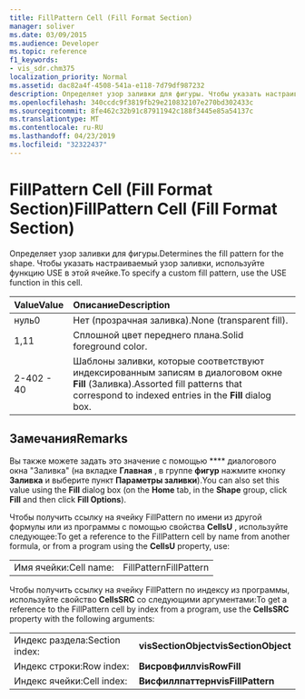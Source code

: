 ```yaml
---
title: FillPattern Cell (Fill Format Section)
manager: soliver
ms.date: 03/09/2015
ms.audience: Developer
ms.topic: reference
f1_keywords:
- vis_sdr.chm375
localization_priority: Normal
ms.assetid: dac82a4f-4508-541a-e118-7d79df987232
description: Определяет узор заливки для фигуры. Чтобы указать настраиваемый узор заливки, используйте функцию USE в этой ячейке.
ms.openlocfilehash: 340ccdc9f3819fb29e210832107e270bd302433c
ms.sourcegitcommit: 8fe462c32b91c87911942c188f3445e85a54137c
ms.translationtype: MT
ms.contentlocale: ru-RU
ms.lasthandoff: 04/23/2019
ms.locfileid: "32322437"
---
```

# <a name="fillpattern-cell-fill-format-section"></a><span data-ttu-id="226a9-104">FillPattern Cell (Fill Format Section)</span><span class="sxs-lookup"><span data-stu-id="226a9-104">FillPattern Cell (Fill Format Section)</span></span>

<span data-ttu-id="226a9-105">Определяет узор заливки для фигуры.</span><span class="sxs-lookup"><span data-stu-id="226a9-105">Determines the fill pattern for the shape.</span></span> <span data-ttu-id="226a9-106">Чтобы указать настраиваемый узор заливки, используйте функцию USE в этой ячейке.</span><span class="sxs-lookup"><span data-stu-id="226a9-106">To specify a custom fill pattern, use the USE function in this cell.</span></span>
  
|<span data-ttu-id="226a9-107">**Value**</span><span class="sxs-lookup"><span data-stu-id="226a9-107">**Value**</span></span>|<span data-ttu-id="226a9-108">**Описание**</span><span class="sxs-lookup"><span data-stu-id="226a9-108">**Description**</span></span>|
|:-----|:-----|
|<span data-ttu-id="226a9-109">нуль</span><span class="sxs-lookup"><span data-stu-id="226a9-109">0</span></span>  <br/> |<span data-ttu-id="226a9-110">Нет (прозрачная заливка).</span><span class="sxs-lookup"><span data-stu-id="226a9-110">None (transparent fill).</span></span>  <br/> |
|<span data-ttu-id="226a9-111">1,1</span><span class="sxs-lookup"><span data-stu-id="226a9-111">1</span></span>  <br/> |<span data-ttu-id="226a9-112">Сплошной цвет переднего плана.</span><span class="sxs-lookup"><span data-stu-id="226a9-112">Solid foreground color.</span></span>  <br/> |
|<span data-ttu-id="226a9-113">2-40</span><span class="sxs-lookup"><span data-stu-id="226a9-113">2 - 40</span></span>  <br/> |<span data-ttu-id="226a9-114">Шаблоны заливки, которые соответствуют индексированным записям в диалоговом окне **Fill** (Заливка).</span><span class="sxs-lookup"><span data-stu-id="226a9-114">Assorted fill patterns that correspond to indexed entries in the **Fill** dialog box.</span></span>  <br/> |
   
## <a name="remarks"></a><span data-ttu-id="226a9-115">Замечания</span><span class="sxs-lookup"><span data-stu-id="226a9-115">Remarks</span></span>

<span data-ttu-id="226a9-116">Вы также можете задать это значение с помощью \*\*\*\* диалогового окна "Заливка" (на вкладке **Главная** , в группе **фигур** нажмите кнопку **Заливка** и выберите пункт **Параметры заливки**).</span><span class="sxs-lookup"><span data-stu-id="226a9-116">You can also set this value using the **Fill** dialog box (on the **Home** tab, in the **Shape** group, click **Fill** and then click **Fill Options**).</span></span>
  
<span data-ttu-id="226a9-117">Чтобы получить ссылку на ячейку FillPattern по имени из другой формулы или из программы с помощью свойства **CellsU** , используйте следующее:</span><span class="sxs-lookup"><span data-stu-id="226a9-117">To get a reference to the FillPattern cell by name from another formula, or from a program using the **CellsU** property, use:</span></span> 
  
|||
|:-----|:-----|
|<span data-ttu-id="226a9-118">Имя ячейки:</span><span class="sxs-lookup"><span data-stu-id="226a9-118">Cell name:</span></span>  <br/> |<span data-ttu-id="226a9-119">FillPattern</span><span class="sxs-lookup"><span data-stu-id="226a9-119">FillPattern</span></span>  <br/> |
   
<span data-ttu-id="226a9-120">Чтобы получить ссылку на ячейку FillPattern по индексу из программы, используйте свойство **CellsSRC** со следующими аргументами:</span><span class="sxs-lookup"><span data-stu-id="226a9-120">To get a reference to the FillPattern cell by index from a program, use the **CellsSRC** property with the following arguments:</span></span> 
  
|||
|:-----|:-----|
|<span data-ttu-id="226a9-121">Индекс раздела:</span><span class="sxs-lookup"><span data-stu-id="226a9-121">Section index:</span></span>  <br/> |<span data-ttu-id="226a9-122">**visSectionObject**</span><span class="sxs-lookup"><span data-stu-id="226a9-122">**visSectionObject**</span></span> <br/> |
|<span data-ttu-id="226a9-123">Индекс строки:</span><span class="sxs-lookup"><span data-stu-id="226a9-123">Row index:</span></span>  <br/> |<span data-ttu-id="226a9-124">**Висровфилл**</span><span class="sxs-lookup"><span data-stu-id="226a9-124">**visRowFill**</span></span> <br/> |
|<span data-ttu-id="226a9-125">Индекс ячейки:</span><span class="sxs-lookup"><span data-stu-id="226a9-125">Cell index:</span></span>  <br/> |<span data-ttu-id="226a9-126">**Висфиллпаттерн**</span><span class="sxs-lookup"><span data-stu-id="226a9-126">**visFillPattern**</span></span> <br/> |
   

